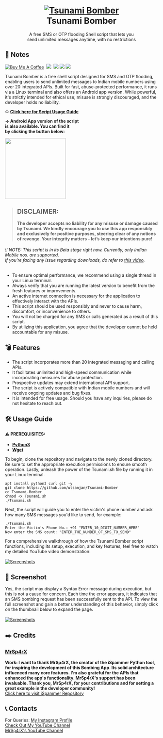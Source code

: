 <h1 align="center">
  <br>
  <a href="https://github.com/utsanjan/Tsunami-Bomber">
  <img src="https://lh3.googleusercontent.com/-B7t6k6KbV2Y/YJRP6aDUcFI/AAAAAAAAgtE/9fnBeyq5whEXRcuVVFEq6BgJdBrcVJBCQCLcBGAsYHQ/s16000/splash.png"
  alt="Tsunami Bomber">
  </a><br>
  Tsunami Bomber
  <br>
</h1>
 
<p align="center">A free SMS or OTP flooding Shell script that lets you<br>send unlimited messages anytime, with no restrictions</p>

## 📝 Notes
[![Buy Me A Coffee](https://img.shields.io/badge/Buy_Me_A_Coffee-FFDD00?style=flat&logo=buy-me-a-coffee&logoColor=black)](https://www.buymeacoffee.com/utsanjan)‎ ‎
[![](https://dcbadge.limes.pink/api/server/uavTPkr?style=flat)](https://discord.gg/bvzTHWnD3n)‎ ‎ 
[![](https://img.shields.io/github/languages/count/utsanjan/Tsunami-Bomber?style=flat)](https://github.com/utsanjan/Tsunami-Bomber/search?l=shell)‎ ‎
[![](https://img.shields.io/github/license/utsanjan/Tsunami-Bomber?logoColor=red&style=flat)](https://github.com/utsanjan/Tsunami-Bomber/blob/main/LICENSE)‎ ‎
[![](https://img.shields.io/github/languages/top/utsanjan/Tsunami-Bomber?color=light%20green&style=flat)](https://github.com/utsanjan/Tsunami-Bomber)‎ ‎ <br>

Tsunami Bomber is a free shell script designed for SMS and OTP flooding, enabling users to send unlimited messages to Indian mobile numbers using over 20 integrated APIs. Built for fast, abuse-protected performance, it runs via a Linux terminal and also offers an Android app version. While powerful, it's strictly intended for ethical use; misuse is strongly discouraged, and the developer holds no liability.<br>

⚙ **[Click here for Script Usage Guide](#%EF%B8%8F-usage-guide)** <br>

**→ Android App version of the script<br>
is also available. You can find it<br>
by clicking the button below:**<br>

<a href="https://github.com/utsanjan/Tsunami-Bomber-Android"><img src="https://bit.ly/3M10W2o" width="200" height="auto"></a>

> ## DISCLAIMER:
> **The developer accepts no liability for any misuse or damage caused by Tsunami. We kindly encourage you to use this app responsibly and exclusively for positive purposes, steering clear of any notions of revenge. Your integrity matters - let’s keep our intentions pure!**

###### ‼️ NOTE: This script is in its Beta stage right now. Currently, only Indian Mobile nos. are supported.<br>If you're facing any issue regarding downloads, do refer to [this video](https://youtu.be/Z_gKRgbhkqA).
- To ensure optimal performance, we recommend using a single thread in your Linux terminal.
- Always verify that you are running the latest version to benefit from the fresh features or improvements.
- An active internet connection is necessary for the application to effectively interact with the APIs.
- This script should be used responsibly and never to cause harm, discomfort, or inconvenience to others.
- You will not be charged for any SMS or calls generated as a result of this script.
- By utilizing this application, you agree that the developer cannot be held accountable for any misuse.

## 💣 Features
- The script incorporates more than 20 integrated messaging and calling APIs.
- It facilitates unlimited and high-speed communication while incorporating measures for abuse protection.
- Prospective updates may extend international API support.
- The script is actively compatible with Indian mobile numbers and will receive ongoing updates and bug fixes.
- It is intended for free usage. Should you have any inquiries, please do not hesitate to reach out.

## 🛠️ Usage Guide

#### ⚠️ PREREQUISITES: <br>
- [**Python3**](https://www.python.org)
- [**Wget**](https://www.gnu.org/software/wget)<br>

To begin, clone the repository and navigate to the newly cloned directory. Be sure to set the appropriate execution permissions to ensure smooth operation. Lastly, unleash the power of the Tsunami.sh file by running it in your Linux terminal.

```
apt install python3 curl git -y
git clone https://github.com/utsanjan/Tsunami-Bomber
cd Tsunami-Bomber
chmod +x Tsunami.sh
./Tsunami.sh
```
Next, the script will guide you to enter the victim's phone number and ask how many SMS messages you'd like to send, for example:

```
./Tsunami.sh
Enter the Victim's Phone No.: +91 "ENTER_10_DIGIT_NUMBER_HERE"
Now enter the SMS count: "ENTER_THE_NUMBER_OF_SMS_TO_SEND"
```
For a comprehensive walkthrough of how the Tsunami Bomber script functions, including its setup, execution, and key features, feel free to watch my detailed YouTube video demonstration:<br><br>
<a href="https://www.youtube.com/watch?v=YCV0tsNLoFY"><img alt="Screenshots" title="Screenshots" src="https://1.bp.blogspot.com/-fUsNpr6iiMA/YH-5Z2WZW6I/AAAAAAAAfWQ/fwcyrPr1Hycob5AJyUE1i4PbKxZDTkHdgCLcBGAsYHQ/w320-h181/Tsunami.png"/></a>

## 📸 Screenshot
Yes, the script may display a Syntax Error message during execution, but this is not a cause for concern. Each time the error appears, it indicates that an SMS bombing request has been successfully sent to the API. To view the full screenshot and gain a better understanding of this behavior, simply click on the thumbnail below to expand the page.<br><br>
<a href="https://lh3.googleusercontent.com/-8DV2Hi6oTZU/YMKsFrMg9SI/AAAAAAAAh-E/UH51RHgps4Ad4Zn1HtZbjFf-VEEsO2gIQCLcBGAsYHQ/s16000/Tsunami.jpg" target="_blank"><img alt="Screenshots" title="Screenshots" src="https://lh3.googleusercontent.com/-yIspP0o2vn4/YMKrRIvEU1I/AAAAAAAAh94/QZaLCeg717MMDkx7tkiVf0OVKiWTU-msgCLcBGAsYHQ/w400-h338/download.png"/></a>

## ✒️ Credits 
### [MrSp4rX](https://github.com/MrSp4rX)<br>
**Work: I want to thank MrSp4rX, the creator of the iSpammer Python tool, for inspiring the development of this Bombing App. Its solid architecture influenced many core features. I'm also grateful for the APIs that enhanced the app's functionality. MrSp4rX's support has been invaluable. Thank you, MrSp4rX, for your contributions and for setting a great example in the developer community!** <br>
[Click here to visit iSpammer Repository](https://github.com/MrSp4rX/iSpammer)

## 📞 Contacts
For Queries: [My Instagram Profile](https://www.instagram.com/utsanjan/)  <br>
[Check Out My YouTube Channel](https://www.youtube.com/DopeSatan) <br>
[MrSp4rX's YouTube Channel](https://www.youtube.com/c/D4rkH4cker5)
